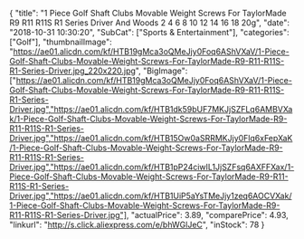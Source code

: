 {
	"title": "1 Piece Golf Shaft Clubs Movable Weight Screws For TaylorMade R9 R11 R11S R1 Series Driver And Woods  2 4 6 8 10 12 14 16 18 20g",
	"date": "2018-10-31 10:30:20",
	"SubCat": ["Sports & Entertainment"],
	"categories": ["Golf"],
	"thumbnailImage": "https://ae01.alicdn.com/kf/HTB19gMca3oQMeJjy0Foq6AShVXaV/1-Piece-Golf-Shaft-Clubs-Movable-Weight-Screws-For-TaylorMade-R9-R11-R11S-R1-Series-Driver.jpg_220x220.jpg",
	"BigImage": ["https://ae01.alicdn.com/kf/HTB19gMca3oQMeJjy0Foq6AShVXaV/1-Piece-Golf-Shaft-Clubs-Movable-Weight-Screws-For-TaylorMade-R9-R11-R11S-R1-Series-Driver.jpg","https://ae01.alicdn.com/kf/HTB1dk59bUF7MKJjSZFLq6AMBVXak/1-Piece-Golf-Shaft-Clubs-Movable-Weight-Screws-For-TaylorMade-R9-R11-R11S-R1-Series-Driver.jpg","https://ae01.alicdn.com/kf/HTB15Ow0aSRRMKJjy0Flq6xFepXaK/1-Piece-Golf-Shaft-Clubs-Movable-Weight-Screws-For-TaylorMade-R9-R11-R11S-R1-Series-Driver.jpg","https://ae01.alicdn.com/kf/HTB1pP24ciwIL1JjSZFsq6AXFFXax/1-Piece-Golf-Shaft-Clubs-Movable-Weight-Screws-For-TaylorMade-R9-R11-R11S-R1-Series-Driver.jpg","https://ae01.alicdn.com/kf/HTB1UiP5aYsTMeJjy1zeq6AOCVXak/1-Piece-Golf-Shaft-Clubs-Movable-Weight-Screws-For-TaylorMade-R9-R11-R11S-R1-Series-Driver.jpg"],
	"actualPrice": 3.89,
	"comparePrice": 4.93,
	"linkurl": "http://s.click.aliexpress.com/e/bhWGlJeC",
	"inStock": 78
}
